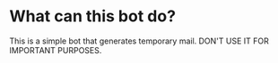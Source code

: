 <h1>What can this bot do?</h1>

This is a simple bot that generates temporary mail.
DON'T USE IT FOR IMPORTANT PURPOSES.
